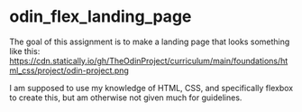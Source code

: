 # odin_flex_landing_page

The goal of this assignment is to make a landing page that looks something like this: https://cdn.statically.io/gh/TheOdinProject/curriculum/main/foundations/html_css/project/odin-project.png

I am supposed to use my knowledge of HTML, CSS, and specifically flexbox to create this, but am otherwise not given much for guidelines.